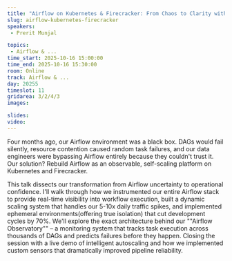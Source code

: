 ```yaml
---
title: "Airflow on Kubernetes & Firecracker: From Chaos to Clarity with Observability"
slug: airflow-kubernetes-firecracker
speakers:
 - Prerit Munjal

topics:
 - Airflow & ...
time_start: 2025-10-16 15:00:00
time_end: 2025-10-16 15:30:00
room: Online
track: Airflow & ...
day: 20255
timeslot: 11
gridarea: 3/2/4/3
images: 

slides:
video:
---
```


Four months ago, our Airflow environment was a black box. DAGs would fail silently, resource contention caused random task failures, and our data engineers were bypassing Airflow entirely because they couldn't trust it. Our solution? Rebuild Airflow as an observable, self-scaling platform on Kubernetes and Firecracker.

This talk dissects our transformation from Airflow uncertainty to operational confidence. I'll walk through how we instrumented our entire Airflow stack to provide real-time visibility into workflow execution, built a dynamic scaling system that handles our 5-10x daily traffic spikes, and implemented ephemeral environments(offering true isolation) that cut development cycles by 70%. We'll explore the exact architecture behind our ""Airflow Observatory"" – a monitoring system that tracks task execution across thousands of DAGs and predicts failures before they happen. Closing the session with a live demo of intelligent autoscaling and how we implemented custom sensors that dramatically improved pipeline reliability.
